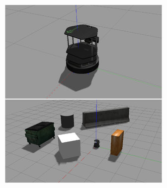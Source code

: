 ![All text](https://github.com/sjhonatan/roboticsCourse/blob/master/images/turtlebot.png)
![All text](https://github.com/sjhonatan/roboticsCourse/blob/master/images/turtlebot2.png)
